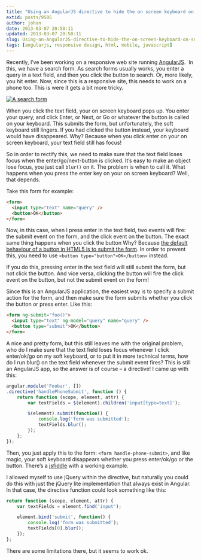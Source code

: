 ```yaml
---
title: "Using an AngularJS directive to hide the on screen keyboard on submit"
extid: posts/9505
author: johan
date: 2013-03-07 20:50:11
updated: 2013-03-07 20:50:11
slug: Using-an-AngularJS-directive-to-hide-the-on-screen-keyboard-on-submit
tags: [angularjs, responsive design, html, mobile, javascript]
---
```


Recently, I’ve been working on a responsive web site running [AngularJS](http://angularjs.org/).  In this, we have a search form. As search forms usually works, you enter a query in a text field, and then you click the button to search. Or, more likely, you hit enter. Now, since this is a responsive site, this needs to work on a phone too. This is were it gets a bit more tricky.

[![A search form](/images/Windows-Live-Writer/1b770bd388b0_71DE/image_thumb.png "A search form")](/images/Windows-Live-Writer/1b770bd388b0_71DE/image_2.png)

When you click the text field, your on screen keyboard pops up. You enter your query, and click Enter, or Next, or Go or whatever the button is called on your keyboard. This submits the form, but unfortunately, the soft keyboard still lingers. If you had clicked the button instead, your keyboard would have disappeared. Why? Because when you click enter on your on screen keyboard, your text field still has focus!

So in order to rectify this, we need to make sure that the text field loses focus when the enter/go/next-button is clicked. It’s easy to make an object lose focus, you just call `blur()` on it. The problem is when to call it. What happens when you press the enter key on your on screen keyboard? Well, that depends.

Take this form for example:

``` html
<form>
  <input type="text" name="query" />
  <button>OK</button>
</form>

```

Now, in this case, when I press enter in the text field, two events will fire: the submit event on the form, and the click event on the button. The exact same thing happens when you click the button Why? Because [the default behaviour of a button in HTML5 is to submit the form](http://dev.w3.org/html5/markup/button.html). In order to prevent this, you need to use `<button type="button">OK</button>` instead.

If you do this, pressing enter in the text field will still submit the form, but not click the button. And vice versa, clicking the button will fire the click event on the button, but not the submit event on the form!

Since this is an AngularJS application, the easiest way is to specify a submit action for the form, and then make sure the form submits whether you click the button or press enter. Like this:

``` html
<form ng-submit="foo()">
  <input type="text" ng-model="query" name="query" />
  <button type="submit">OK</button>
</form>
```

A nice and pretty form, but this still leaves me with the original problem, who do I make sure that the text field loses focus whenever I click enter/ok/go on my soft keyboard, or to put it in more technical terms, how do I run blur() on the text field whenever the submit event fires? This is still an AngularJS app, so the answer is of course – a directive! I came up with this:

``` js
angular.module('Foobar', [])
.directive('handlePhoneSubmit', function () {
    return function (scope, element, attr) {
        var textFields = $(element).children('input[type=text]');

        $(element).submit(function() {
            console.log('form was submitted');
            textFields.blur();
        });
    };
});

```

Then, you just apply this to the form: `<form handle-phone-submit>`, and like magic, your soft keyboard disappears whether you press enter/ok/go or the button. There’s a [jsfiddle](http://jsfiddle.net/ns4ER/4/) with a working example.

I allowed myself to use jQuery within the directive, but naturally you could do this with just the jQuery lite implementation that always exist in Angular. In that case, the directive function could look something like this:

``` js
return function (scope, element, attr) {
    var textFields = element.find('input');

    element.bind('submit', function() {
        console.log('form was submitted');
        textFields[0].blur();
    });
};

```

There are some limitations there, but it seems to work ok.